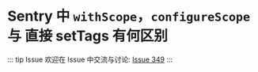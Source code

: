 # Sentry 中 `withScope`，`configureScope` 与 直接 setTags 有何区别



::: tip Issue 
 欢迎在 Issue 中交流与讨论: [Issue 349](https://github.com/shfshanyue/Daily-Question/issues/349) 
:::



